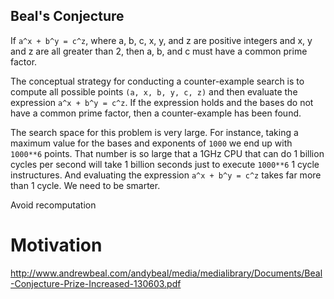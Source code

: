 ## Beal's Conjecture

If `a^x + b^y = c^z`, where a, b, c, x, y, and z are positive integers and x, y and z are all greater than 2, then a, b, and c must have a common prime factor.

The conceptual strategy for conducting a counter-example search is to compute all possible points `(a, x, b, y, c, z)` and then evaluate the expression `a^x + b^y = c^z`. If the expression holds and the bases do not have a common prime factor, then a counter-example has been found.

The search space for this problem is very large. For instance, taking a maximum value for the bases and exponents of `1000` we end up with `1000**6` points. That number is so large that a 1GHz CPU that can do 1 billion cycles per second will take 1 billion seconds just to execute `1000**6` 1 cycle instructures. And evaluating the expression `a^x + b^y = c^z` takes far more than 1 cycle. We need to be smarter.

Avoid recomputation

# Motivation

http://www.andrewbeal.com/andybeal/media/medialibrary/Documents/Beal-Conjecture-Prize-Increased-130603.pdf
